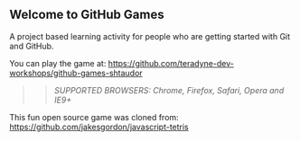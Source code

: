 ## Welcome to GitHub Games

A project based learning activity for people who are getting started with Git and GitHub.

You can play the game at: https://github.com/teradyne-dev-workshops/github-games-shtaudor 

>> _*SUPPORTED BROWSERS*: Chrome, Firefox, Safari, Opera and IE9+_

This fun open source game was cloned from: https://github.com/jakesgordon/javascript-tetris
